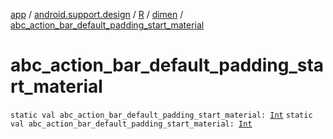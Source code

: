 [app](../../../index.md) / [android.support.design](../../index.md) / [R](../index.md) / [dimen](index.md) / [abc_action_bar_default_padding_start_material](./abc_action_bar_default_padding_start_material.md)

# abc_action_bar_default_padding_start_material

`static val abc_action_bar_default_padding_start_material: `[`Int`](https://kotlinlang.org/api/latest/jvm/stdlib/kotlin/-int/index.html)
`static val abc_action_bar_default_padding_start_material: `[`Int`](https://kotlinlang.org/api/latest/jvm/stdlib/kotlin/-int/index.html)